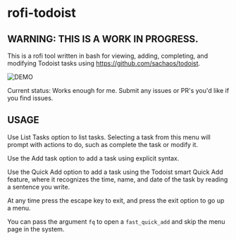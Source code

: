 # rofi-todoist
## WARNING: THIS IS A WORK IN PROGRESS. 
This is a rofi tool written in bash for viewing, adding, completing, and modifying Todoist tasks using https://github.com/sachaos/todoist. 

![DEMO](https://github.com/JustAnotherStrange/rofi-todoist/raw/master/demo.gif)

Current status: Works enough for me. Submit any issues or PR's you'd like if you find issues.
## USAGE
Use List Tasks option to list tasks. Selecting a task from this menu will prompt with actions to do, such as complete the task or modify it. 

Use the Add task option to add a task using explicit syntax. 

Use the Quick Add option to add a task using the Todoist smart Quick Add feature, where it recognizes the time, name, and date of the task by reading a sentence you write. 

At any time press the escape key to exit, and press the exit option to go up a menu.

You can pass the argument `fq` to open a `fast_quick_add` and skip the menu page in the system.
